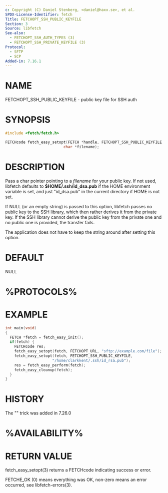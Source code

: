 ```yaml
---
c: Copyright (C) Daniel Stenberg, <daniel@haxx.se>, et al.
SPDX-License-Identifier: fetch
Title: FETCHOPT_SSH_PUBLIC_KEYFILE
Section: 3
Source: libfetch
See-also:
  - FETCHOPT_SSH_AUTH_TYPES (3)
  - FETCHOPT_SSH_PRIVATE_KEYFILE (3)
Protocol:
  - SFTP
  - SCP
Added-in: 7.16.1
---
```


# NAME

FETCHOPT_SSH_PUBLIC_KEYFILE - public key file for SSH auth

# SYNOPSIS

~~~c
#include <fetch/fetch.h>

FETCHcode fetch_easy_setopt(FETCH *handle, FETCHOPT_SSH_PUBLIC_KEYFILE,
                          char *filename);
~~~

# DESCRIPTION

Pass a char pointer pointing to a *filename* for your public key. If not used,
libfetch defaults to **$HOME/.ssh/id_dsa.pub** if the HOME environment variable
is set, and just "id_dsa.pub" in the current directory if HOME is not set.

If NULL (or an empty string) is passed to this option, libfetch passes no
public key to the SSH library, which then rather derives it from the private
key. If the SSH library cannot derive the public key from the private one and
no public one is provided, the transfer fails.

The application does not have to keep the string around after setting this
option.

# DEFAULT

NULL

# %PROTOCOLS%

# EXAMPLE

~~~c
int main(void)
{
  FETCH *fetch = fetch_easy_init();
  if(fetch) {
    FETCHcode res;
    fetch_easy_setopt(fetch, FETCHOPT_URL, "sftp://example.com/file");
    fetch_easy_setopt(fetch, FETCHOPT_SSH_PUBLIC_KEYFILE,
                     "/home/clarkkent/.ssh/id_rsa.pub");
    res = fetch_easy_perform(fetch);
    fetch_easy_cleanup(fetch);
  }
}
~~~

# HISTORY

The "" trick was added in 7.26.0

# %AVAILABILITY%

# RETURN VALUE

fetch_easy_setopt(3) returns a FETCHcode indicating success or error.

FETCHE_OK (0) means everything was OK, non-zero means an error occurred, see
libfetch-errors(3).
